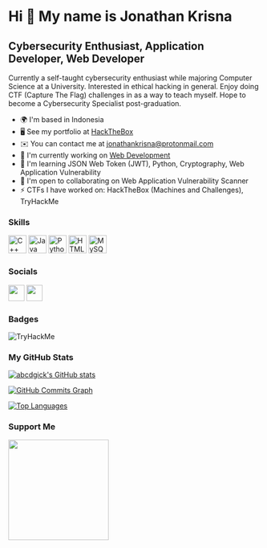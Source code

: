 Hi 👋 My name is Jonathan Krisna
================================

Cybersecurity Enthusiast, Application Developer, Web Developer
--------------------------------------------------------------

Currently a self-taught cybersecurity enthusiast while majoring Computer Science at a University. Interested in ethical hacking in general. Enjoy doing CTF (Capture The Flag) challenges in as a way to teach myself. Hope to become a Cybersecurity Specialist post-graduation.

*   🌍  I'm based in Indonesia
*   🖥️  See my portfolio at [HackTheBox](http://app.hackthebox.com/profile/609810)
*   ✉️  You can contact me at [jonathankrisna@protonmail.com](mailto:jonathankrisna@protonmail.com)
*   🚀  I'm currently working on [Web Development](http://github.com/abcdgick/K_Pemograman-Berbasis-Web)
*   🧠  I'm learning JSON Web Token (JWT), Python, Cryptography, Web Application Vulnerability
*   🤝  I'm open to collaborating on Web Application Vulnerability Scanner
*   ⚡  CTFs I have worked on: HackTheBox (Machines and Challenges), TryHackMe

### Skills
<p align="left">
                                <a href="https://docs.microsoft.com/en-us/cpp/?view=msvc-170" target="_blank" rel="noreferrer"><img src="https://raw.githubusercontent.com/danielcranney/readme-generator/main/public/icons/skills/cplusplus-colored.svg" width="36" height="36" alt="C++" /></a>
                                <a href="https://www.oracle.com/java/" target="_blank" rel="noreferrer"><img src="https://raw.githubusercontent.com/danielcranney/readme-generator/main/public/icons/skills/java-colored.svg" width="36" height="36" alt="Java" /></a>
                                <a href="https://www.python.org/" target="_blank" rel="noreferrer"><img src="https://raw.githubusercontent.com/danielcranney/readme-generator/main/public/icons/skills/python-colored.svg" width="36" height="36" alt="Python" /></a>
                                <a href="https://developer.mozilla.org/en-US/docs/Glossary/HTML5" target="_blank" rel="noreferrer"><img src="https://raw.githubusercontent.com/danielcranney/readme-generator/main/public/icons/skills/html5-colored.svg" width="36" height="36" alt="HTML5" /></a>
                                <a href="https://www.mysql.com/" target="_blank" rel="noreferrer"><img src="https://raw.githubusercontent.com/danielcranney/readme-generator/main/public/icons/skills/mysql-colored.svg" width="36" height="36" alt="MySQL" /></a>
                    </p>
                    

### Socials
                  
<p align="left"> 
                                <a href="https://www.github.com/abcdgick" target="_blank" rel="noreferrer"><img src="https://raw.githubusercontent.com/danielcranney/readme-generator/main/public/icons/socials/github-dark.svg" width="32" height="32" /></a> 
                                <a href="https://www.linkedin.com/in/jonathankrisna" target="_blank" rel="noreferrer"><img src="https://raw.githubusercontent.com/danielcranney/readme-generator/main/public/icons/socials/linkedin.svg" width="32" height="32" /></a></p>

### Badges

<img src="https://tryhackme-badges.s3.amazonaws.com/abcdgick.png" alt="TryHackMe">


### My GitHub Stats

<a href="http://www.github.com/abcdgick"><img src="https://github-readme-stats.vercel.app/api?username=abcdgick&show_icons=true&hide=&count_private=true&title_color=22c55e&text_color=ffffff&icon_color=10b981&bg_color=1c1917&hide_border=true&show_icons=true" alt="abcdgick's GitHub stats" /></a>

<a href="http://www.github.com/abcdgick"><img src="https://activity-graph.herokuapp.com/graph?username=abcdgick&bg_color=1c1917&color=ffffff&line=10b981&point=ffffff&area_color=1c1917&area=true&hide_border=true&custom_title=GitHub%20Commits%20Graph" alt="GitHub Commits Graph" /></a>

<a href="https://github.com/abcdgick" align="left"><img src="https://github-readme-stats.vercel.app/api/top-langs/?username=abcdgick&langs_count=10&title_color=22c55e&text_color=ffffff&icon_color=10b981&bg_color=1c1917&hide_border=true&locale=en&custom_title=Top%20%Languages" alt="Top Languages" /></a>

### Support Me
<a href="https://www.buymeacoffee.com/jokris"><img src="https://cdn.buymeacoffee.com/buttons/v2/default-yellow.png" width="200" /></a>
